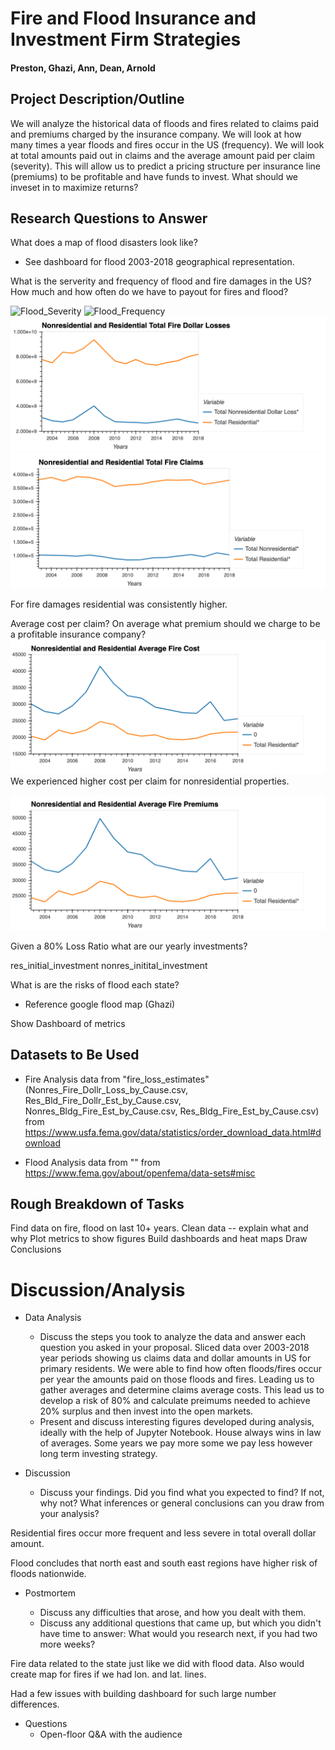 # Fire and Flood Insurance and Investment Firm Strategies

#### Preston, Ghazi, Ann, Dean, Arnold

## Project Description/Outline

We will analyze the historical data of floods and fires related to claims paid and premiums charged by the insurance company. We will look at how many times a year floods and fires occur in the US (frequency). We will look at total amounts paid out in claims and the average amount paid per claim (severity). This will allow us to predict a pricing structure per insurance line (premiums) to be profitable and have funds to invest. What should we inveset in to maximize returns? 

## Research Questions to Answer

What does a map of flood disasters look like? 

* See dashboard for flood 2003-2018 geographical representation. 

What is the serverity and frequency of flood and fire damages in the US? How much and how often do we have to payout for fires and flood? 

![Flood_Severity](.png)
![Flood_Frequency](.png)
![Fire_Severity](Images/fire_severity.png)
![Fire_Frequency](Images/fire_frequency.png)    

For fire damages residential was consistently higher. 


Average cost per claim? On average what premium should we charge to be a profitable insurance company?
    ![Average_Cost_Claims](Images/average_fire_cost.png)
  We experienced higher cost per claim for nonresidential properties.
  
  ![Average_Premium_Claims](Images/average_fire_premium.png)
    
Given a 80% Loss Ratio what are our yearly investments? 

res_initial_investment
nonres_initital_investment
    
    
What is are the risks of flood each state? 
    
* Reference google flood map (Ghazi)

Show Dashboard of metrics





## Datasets to Be Used

* Fire Analysis data from "fire_loss_estimates" (Nonres_Fire_Dollr_Loss_by_Cause.csv, Res_Bld_Fire_Dollr_Est_by_Cause.csv, Nonres_Bldg_Fire_Est_by_Cause.csv, Res_Bldg_Fire_Est_by_Cause.csv)
from https://www.usfa.fema.gov/data/statistics/order_download_data.html#download

* Flood Analysis data from ""
from https://www.fema.gov/about/openfema/data-sets#misc



## Rough Breakdown of Tasks

Find data on fire, flood on last 10+ years. 
Clean data -- explain what and why
Plot metrics to show figures
Build dashboards and heat maps
Draw Conclusions

# Discussion/Analysis

* Data Analysis

  * Discuss the steps you took to analyze the data and answer each question you asked in your proposal.
  Sliced data over 2003-2018 year periods showing us claims data and dollar amounts in US for primary residents. We were able to find how often floods/fires occur per year the amounts paid on those floods and fires. Leading us to gather averages and determine claims average costs. This lead us to develop a risk of 80% and calculate preimums needed to achieve 20% surplus and then invest into the open markets.
  * Present and discuss interesting figures developed during analysis, ideally with the help of Jupyter Notebook.
  House always wins in law of averages. Some years we pay more some we pay less however long term investing strategy. 

* Discussion
    * Discuss your findings. Did you find what you expected to find? If not, why not? What inferences or general conclusions can you draw from your analysis?

Residential fires occur more frequent and less severe in total overall dollar amount. 

Flood concludes that north east and south east regions have higher risk of floods nationwide.

* Postmortem

  * Discuss any difficulties that arose, and how you dealt with them.
  * Discuss any additional questions that came up, but which you didn't have time to answer: What would you research next, if you had two more weeks?

Fire data related to the state just like we did with flood data. Also would create map for fires if we had lon. and lat. lines. 

Had a few issues with building dashboard for such large number differences. 

* Questions
  * Open-floor Q&A with the audience